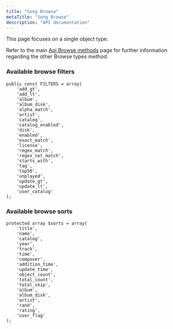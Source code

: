 ```yaml
---
title: "Song Browse"
metaTitle: "Song Browse"
description: "API documentation"
---
```


This page focuses on a single object type.

Refer to the main [Api Browse methods](https://ampache.org/api/api-browse) page for further information regarding the other Browse types method.

### Available browse filters

    public const FILTERS = array(
        'add_gt',
        'add_lt',
        'album',
        'album_disk',
        'alpha_match',
        'artist',
        'catalog',
        'catalog_enabled',
        'disk',
        'enabled',
        'exact_match',
        'license',
        'regex_match',
        'regex_not_match',
        'starts_with',
        'tag',
        'top50',
        'unplayed',
        'update_gt',
        'update_lt',
        'user_catalog'
    );

### Available browse sorts

    protected array $sorts = array(
        'title',
        'name',
        'catalog',
        'year',
        'track',
        'time',
        'composer',
        'addition_time',
        'update_time',
        'object_count',
        'total_count',
        'total_skip',
        'album',
        'album_disk',
        'artist',
        'rand',
        'rating',
        'user_flag'
    );
